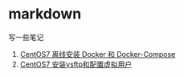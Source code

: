 # markdown
写一些笔记

1. [CentOS7 离线安装 Docker 和 Docker-Compose](https://github.com/tanghuan/markdown/blob/master/CentOS%E7%A6%BB%E7%BA%BF%E5%AE%89%E8%A3%85Docker%E5%92%8CDocker-Compose.md)
2. [CentOS7 安装vsftp和配置虚拟用户](https://github.com/tanghuan/markdown/blob/master/CentOS7%20%E5%AE%89%E8%A3%85vsftp%E5%92%8C%E9%85%8D%E7%BD%AE%E8%99%9A%E6%8B%9F%E7%94%A8%E6%88%B7.md)